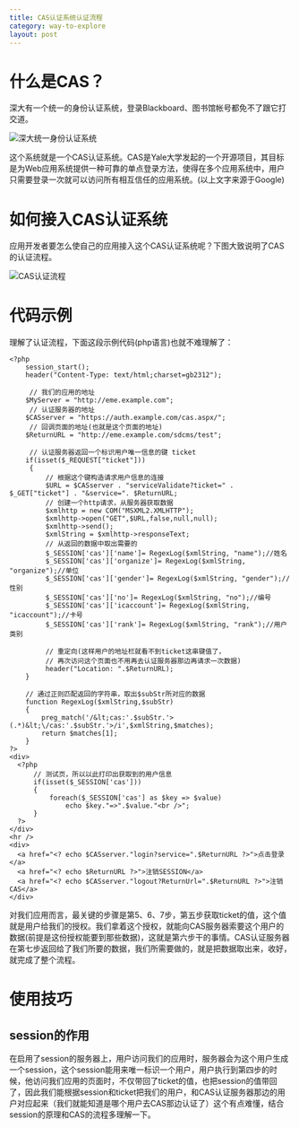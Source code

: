 ```yaml
---
title: CAS认证系统认证流程
category: way-to-explore
layout: post
---
```


# 什么是CAS？

深大有一个统一的身份认证系统，登录Blackboard、图书馆帐号都免不了跟它打交道。

![深大统一身份认证系统][1]

这个系统就是一个CAS认证系统。CAS是Yale大学发起的一个开源项目，其目标是为Web应用系统提供一种可靠的单点登录方法，使得在多个应用系统中，用户只需要登录一次就可以访问所有相互信任的应用系统。(以上文字来源于Google)

# 如何接入CAS认证系统

应用开发者要怎么使自己的应用接入这个CAS认证系统呢？下图大致说明了CAS的认证流程。

![CAS认证流程][2]

# 代码示例

理解了认证流程，下面这段示例代码(php语言)也就不难理解了：

    <?php
        session_start(); 
        header("Content-Type: text/html;charset=gb2312");
    
         // 我们的应用的地址
        $MyServer = "http://eme.example.com";
         // 认证服务器的地址
        $CASserver = "https://auth.example.com/cas.aspx/";
         // 回调页面的地址(也就是这个页面的地址)
        $ReturnURL = "http://eme.example.com/sdcms/test";
            
         // 认证服务器返回一个标识用户唯一信息的键 ticket
        if(isset($_REQUEST["ticket"]))
         {
             // 根据这个键构造请求用户信息的连接
             $URL = $CASserver . "serviceValidate?ticket=" . $_GET["ticket"] . "&service=". $ReturnURL;
             // 创建一个http请求，从服务器获取数据
             $xmlhttp = new COM("MSXML2.XMLHTTP"); 
             $xmlhttp->open("GET",$URL,false,null,null); 
             $xmlhttp->send(); 
             $xmlString = $xmlhttp->responseText;
             // 从返回的数据中取出需要的
             $_SESSION['cas']['name']= RegexLog($xmlString, "name");//姓名
             $_SESSION['cas']['organize']= RegexLog($xmlString, "organize");//单位
             $_SESSION['cas']['gender']= RegexLog($xmlString, "gender");//性别
             $_SESSION['cas']['no']= RegexLog($xmlString, "no");//编号
             $_SESSION['cas']['icaccount']= RegexLog($xmlString, "icaccount");//卡号
             $_SESSION['cas']['rank']= RegexLog($xmlString, "rank");//用户类别
             
             // 重定向(这样用户的地址栏就看不到ticket这串键值了，
             // 再次访问这个页面也不用再去认证服务器那边再请求一次数据)
             header("Location: ".$ReturnURL);
        }
        
        // 通过正则匹配返回的字符串，取出$subStr所对应的数据
        function RegexLog($xmlString,$subStr)
        {
            preg_match('/&lt;cas:'.$subStr.'>(.*)&lt;\/cas:'.$subStr.'>/i',$xmlString,$matches);
            return $matches[1];  
        }
    ?>
    <div>
      <?php
          // 测试页，所以以此打印出获取到的用户信息
          if(isset($_SESSION['cas']))
          {
              foreach($_SESSION['cas'] as $key => $value)
                  echo $key."=>".$value."<br />";
          }
      ?>
    </div>
    <hr />
    <div>
      <a href="<? echo $CASserver."login?service=".$ReturnURL ?>">点击登录</a>
      <a href="<? echo $ReturnURL ?>">注销SESSION</a>
      <a href="<? echo $CASserver."logout?ReturnUrl=".$ReturnURL ?>">注销CAS</a>
    </div>

对我们应用而言，最关键的步骤是第5、6、7步，第五步获取ticket的值，这个值就是用户给我们的授权。我们拿着这个授权，就能向CAS服务器索要这个用户的数据(前提是这份授权能要到那些数据)，这就是第六步干的事情。CAS认证服务器在第七步返回给了我们所要的数据，我们所需要做的，就是把数据取出来，收好，就完成了整个流程。

# 使用技巧

## session的作用

在启用了session的服务器上，用户访问我们的应用时，服务器会为这个用户生成一个session，这个session能用来唯一标识一个用户，用户执行到第四步的时候，他访问我们应用的页面时，不仅带回了ticket的值，也把session的值带回了，因此我们能根据session和ticket把我们的用户，和CAS认证服务器那边的用户对应起来（我们就能知道是哪个用户去CAS那边认证了）这个有点难懂，结合session的原理和CAS的流程多理解一下。

 [1]: http://sr1-me.qiniudn.com/130919/01.png
 [2]: http://sr1-me.qiniudn.com/130919/02.png
